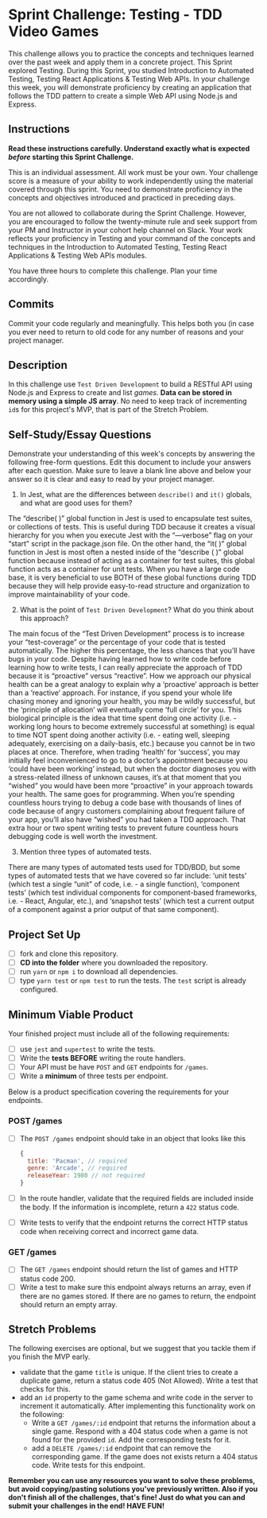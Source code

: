 # Sprint Challenge: Testing - TDD Video Games

This challenge allows you to practice the concepts and techniques learned over the past week and apply them in a concrete project. This Sprint explored Testing. During this Sprint, you studied Introduction to Automated Testing, Testing React Applications & Testing Web APIs. In your challenge this week, you will demonstrate proficiency by creating an application that follows the TDD pattern to create a simple Web API using Node.js and Express.

## Instructions

**Read these instructions carefully. Understand exactly what is expected _before_ starting this Sprint Challenge.**

This is an individual assessment. All work must be your own. Your challenge score is a measure of your ability to work independently using the material covered through this sprint. You need to demonstrate proficiency in the concepts and objectives introduced and practiced in preceding days.

You are not allowed to collaborate during the Sprint Challenge. However, you are encouraged to follow the twenty-minute rule and seek support from your PM and Instructor in your cohort help channel on Slack. Your work reflects your proficiency in Testing and your command of the concepts and techniques in the Introduction to Automated Testing, Testing React Applications & Testing Web APIs modules.

You have three hours to complete this challenge. Plan your time accordingly.

## Commits

Commit your code regularly and meaningfully. This helps both you (in case you ever need to return to old code for any number of reasons and your project manager.

## Description

In this challenge use `Test Driven Development` to build a RESTful API using Node.js and Express to create and list _games_. **Data can be stored in memory using a simple JS array**. No need to keep track of incrementing `id`s for this project's MVP, that is part of the Stretch Problem.

## Self-Study/Essay Questions

Demonstrate your understanding of this week's concepts by answering the following free-form questions. Edit this document to include your answers after each question. Make sure to leave a blank line above and below your answer so it is clear and easy to read by your project manager.

1. In Jest, what are the differences between `describe()` and `it()` globals, and what are good uses for them?

  The “describe( )” global function in Jest is used to encapsulate test suites, or collections of tests. This is useful during TDD because it creates a visual hierarchy for you when you execute Jest with the “—verbose” flag on your “start” script in the package.json file. On the other hand, the “it( )” global function in Jest is most often a nested inside of the “describe ( )” global function because instead of acting as a container for test suites, this global function acts as a container for unit tests. When you have a large code base, it is very beneficial to use BOTH of these global functions during TDD because they will help provide easy-to-read structure and organization to improve maintainability of your code.


2. What is the point of `Test Driven Development`? What do you think about this approach?

  The main focus of the “Test Driven Development” process is to increase your “test-coverage” or the percentage of your code that is tested automatically. The higher this percentage, the less chances that you’ll have bugs in your code. Despite having learned how to write code before learning how to write tests, I can really appreciate the approach of TDD because it is “proactive” versus “reactive”. How we approach our physical health can be a great analogy to explain why a ‘proactive’ approach is better than a ‘reactive’ approach. For instance, if you spend your whole life chasing money and ignoring your health, you may be wildly successful, but the ‘principle of allocation’ will eventually come ‘full circle’ for you. This biological principle is the idea that time spent doing one activity (i.e. - working long hours to become extremely successful at something) is equal to time NOT spent doing another activity (i.e. - eating well, sleeping adequately, exercising on a daily-basis, etc.) because you cannot be in two places at once. Therefore, when trading ‘health’ for ‘success’, you may initially feel inconvenienced to go to a doctor’s appointment because you ‘could have been working’ instead, but when the doctor diagnoses you with a stress-related illness of unknown causes, it’s at that moment that you “wished” you would have been more “proactive” in your approach towards your health. The same goes for programming. When you’re spending countless hours trying to debug a code base with thousands of lines of code because of angry customers complaining about frequent failure of your app, you’ll also have “wished” you had taken a TDD approach. That extra hour or two spent writing tests to prevent future countless hours debugging code is well worth the investment.


3. Mention three types of automated tests.

  There are many types of automated tests used for TDD/BDD, but some types of automated tests that we have covered so far include: ‘unit tests’ (which test a single “unit” of code, i.e. - a single function), ‘component tests’ (which test individual components for component-based frameworks, i.e. - React, Angular, etc.), and ‘snapshot tests’ (which test a current output of a component against a prior output of that same component).



## Project Set Up

- [ ] fork and clone this repository.
- [ ] **CD into the folder** where you downloaded the repository.
- [ ] run `yarn` or `npm i` to download all dependencies.
- [ ] type `yarn test` or `npm test` to run the tests. The `test` script is already configured.

## Minimum Viable Product

Your finished project must include all of the following requirements:

- [ ] use `jest` and `supertest` to write the tests.
- [ ] Write the **tests BEFORE** writing the route handlers.
- [ ] Your API must be have `POST` and `GET` endpoints for `/games`.
- [ ] Write a **minimum** of three tests per endpoint.

Below is a product specification covering the requirements for your endpoints.

### POST /games

- [ ] The `POST /games` endpoint should take in an object that looks like this

  ```js
  {
    title: 'Pacman', // required
    genre: 'Arcade', // required
    releaseYear: 1980 // not required
  }
  ```

- [ ] In the route handler, validate that the required fields are included inside the body. If the information is incomplete, return a `422` status code.
- [ ] Write tests to verify that the endpoint returns the correct HTTP status code when receiving correct and incorrect game data.

### GET /games

- [ ] The `GET /games` endpoint should return the list of games and HTTP status code 200.
- [ ] Write a test to make sure this endpoint always returns an array, even if there are no games stored. If there are no games to return, the endpoint should return an empty array.

## Stretch Problems

The following exercises are optional, but we suggest that you tackle them if you finish the MVP early.

- validate that the game `title` is unique. If the client tries to create a duplicate game, return a status code 405 (Not Allowed). Write a test that checks for this.
- add an `id` property to the game schema and write code in the server to increment it automatically. After implementing this functionality work on the following:
  - Write a `GET /games/:id` endpoint that returns the information about a single game. Respond with a 404 status code when a game is not found for the provided `id`. Add the corresponding tests for it.
  - add a `DELETE /games/:id` endpoint that can remove the corresponding game. If the game does not exists return a 404 status code. Write tests for this endpoint.

**Remember you can use any resources you want to solve these problems, but avoid copying/pasting solutions you've previously written. Also if you don't finish all of the challenges, that's fine! Just do what you can and submit your challenges in the end! HAVE FUN!**
